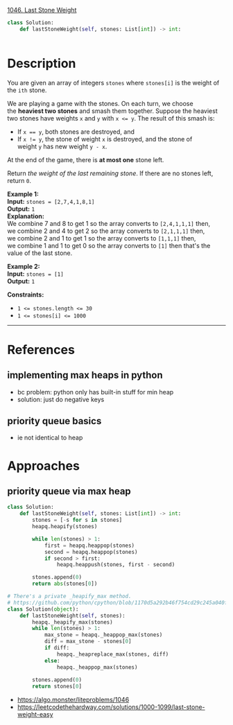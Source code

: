[1046. Last Stone Weight](https://leetcode.com/problems/last-stone-weight/)

```python
class Solution:
    def lastStoneWeight(self, stones: List[int]) -> int:
        
```

# Description
You are given an array of integers `stones` where `stones[i]` is the weight of the `ith` stone.

We are playing a game with the stones. On each turn, we choose the **heaviest two stones** and smash them together. Suppose the heaviest two stones have weights `x` and `y` with `x <= y`. The result of this smash is:

- If `x == y`, both stones are destroyed, and
- If `x != y`, the stone of weight `x` is destroyed, and the stone of weight `y` has new weight `y - x`.

At the end of the game, there is **at most one** stone left.

Return _the weight of the last remaining stone_. If there are no stones left, return `0`.

**Example 1:**  
**Input:** `stones = [2,7,4,1,8,1]`  
**Output:** `1`  
**Explanation:**   
We combine 7 and 8 to get 1 so the array converts to `[2,4,1,1,1]` then,  
we combine 2 and 4 to get 2 so the array converts to `[2,1,1,1]` then,  
we combine 2 and 1 to get 1 so the array converts to `[1,1,1]` then,  
we combine 1 and 1 to get 0 so the array converts to `[1]` then that's the value of the last stone.  

**Example 2:**  
**Input:** `stones = [1]`  
**Output:** `1`  

**Constraints:**
- `1 <= stones.length <= 30`
- `1 <= stones[i] <= 1000`

---


# References

## implementing max heaps in python
- bc problem: python only has built-in stuff for min heap
- solution: just do negative keys



## priority queue basics
- ie not identical to heap



# Approaches







## priority queue via max heap



```python
class Solution:
    def lastStoneWeight(self, stones: List[int]) -> int:
        stones = [-s for s in stones]
        heapq.heapify(stones)

        while len(stones) > 1:
            first = heapq.heappop(stones)
            second = heapq.heappop(stones)
            if second > first:
                heapq.heappush(stones, first - second)

        stones.append(0)
        return abs(stones[0])

# There's a private _heapify_max method.
# https://github.com/python/cpython/blob/1170d5a292b46f754cd29c245a040f1602f70301/Lib/heapq.py#L198
class Solution(object):
    def lastStoneWeight(self, stones):
        heapq._heapify_max(stones)
        while len(stones) > 1:
            max_stone = heapq._heappop_max(stones)
            diff = max_stone - stones[0]
            if diff:
                heapq._heapreplace_max(stones, diff)
            else:
                heapq._heappop_max(stones)
        
        stones.append(0)
        return stones[0]

```




- https://algo.monster/liteproblems/1046
- https://leetcodethehardway.com/solutions/1000-1099/last-stone-weight-easy